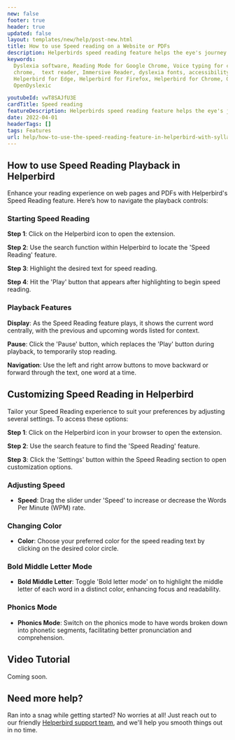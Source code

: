 ```yaml
---
new: false
footer: true
header: true
updated: false
layout: templates/new/help/post-new.html
title: How to use Speed reading on a Website or PDFs
description: Helperbirds speed reading feature helps the eye's journey through text by guiding it with  fixation points that focus only on initial letters. This removes eye relocation.
keywords:
  Dyslexia software, Reading Mode for Google Chrome, Voice typing for chrome, Text to speech for
  chrome,  text reader, Immersive Reader, dyslexia fonts, accessibility software, dyslexia software,
  Helperbird for Edge, Helperbird for Firefox, Helperbird for Chrome, Opendyslexic for Chrome,
  OpenDyslexic

youtubeId: vwT8SAJfU3E
cardTitle: Speed reading
featureDescription: Helperbirds speed reading feature helps the eye's journey through text by guiding it with  fixation points that focus only on initial letters. This removes eye relocation.
date: 2022-04-01
headerTags: []
tags: Features
url: help/how-to-use-the-speed-reading-feature-in-helperbird-with-syllables/
---
```



## How to use Speed Reading Playback in Helperbird

Enhance your reading experience on web pages and PDFs with Helperbird's Speed Reading feature. Here’s how to navigate the playback controls:

### Starting Speed Reading

**Step 1**: Click on the Helperbird icon to open the extension.

**Step 2**: Use the search function within Helperbird to locate the 'Speed Reading' feature.

**Step 3**: Highlight the desired text for speed reading.

**Step 4**: Hit the 'Play' button that appears after highlighting to begin speed reading.

### Playback Features

**Display**: As the Speed Reading feature plays, it shows the current word centrally, with the previous and upcoming words listed for context.

**Pause**: Click the 'Pause' button, which replaces the 'Play' button during playback, to temporarily stop reading.

**Navigation**: Use the left and right arrow buttons to move backward or forward through the text, one word at a time.



## Customizing Speed Reading in Helperbird

Tailor your Speed Reading experience to suit your preferences by adjusting several settings. To access these options:

**Step 1**: Click on the Helperbird icon in your browser to open the extension.

**Step 2**: Use the search feature to find the 'Speed Reading' feature.

**Step 3**: Click the 'Settings' button within the Speed Reading section to open customization options.

### Adjusting Speed

- **Speed**: Drag the slider under 'Speed' to increase or decrease the Words Per Minute (WPM) rate.

### Changing Color

- **Color**: Choose your preferred color for the speed reading text by clicking on the desired color circle.

### Bold Middle Letter Mode

- **Bold Middle Letter**: Toggle 'Bold letter mode' on to highlight the middle letter of each word in a distinct color, enhancing focus and readability.

### Phonics Mode

- **Phonics Mode**: Switch on the phonics mode to have words broken down into phonetic segments, facilitating better pronunciation and comprehension.




## Video Tutorial

Coming soon.

## Need more help?

Ran into a snag while getting started? No worries at all! Just reach out to our friendly [Helperbird support team](/support/), and we'll help you smooth things out in no time.
